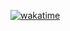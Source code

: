 [![wakatime](https://wakatime.com/badge/user/040e3f1d-4edd-42ac-a33c-0c540473f6df/project/018e5c95-9636-4ad9-88b0-62db5a85ab82.svg)](https://wakatime.com/badge/user/040e3f1d-4edd-42ac-a33c-0c540473f6df/project/018e5c95-9636-4ad9-88b0-62db5a85ab82)
